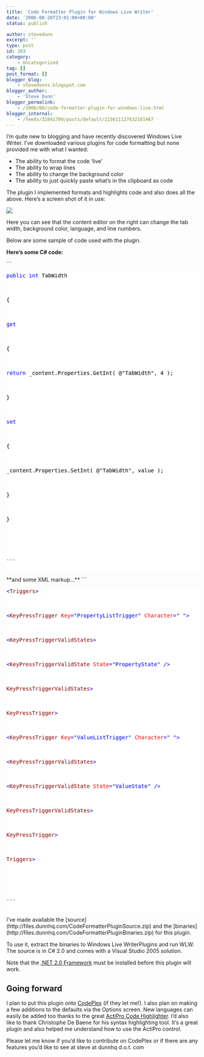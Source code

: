 ```yaml
---
title: 'Code Formatter Plugin for Windows Live Writer'
date: '2006-08-20T23:01:00+00:00'
status: publish

author: stevedunn
excerpt: ''
type: post
id: 103
category:
    - Uncategorised
tag: []
post_format: []
blogger_blog:
    - stevedunns.blogspot.com
blogger_author:
    - 'Steve Dunn'
blogger_permalink:
    - /2006/08/code-formatter-plugin-for-windows-live.html
blogger_internal:
    - /feeds/32841709/posts/default/115611127632181467
---
```

I’m quite new to blogging and have recently discovered Windows Live Writer. I’ve downloaded various plugins for code formatting but none provided me with what I wanted:

- The ability to format the code ‘live’
- The ability to wrap lines
- The ability to change the background color
- The ability to just quickly paste what’s in the clipboard as code

The plugin I implemented formats and highlights code and also does all the above. Here’s a screen shot of it in use:

[![](http://1.bp.blogspot.com/_bIhihWOyLpw/RkYMJf97lWI/AAAAAAAAAAk/hCF-Iu8bOhA/s400/codeFormatterPlugin.png)](http://1.bp.blogspot.com/_bIhihWOyLpw/RkYMJf97lWI/AAAAAAAAAAk/hCF-Iu8bOhA/s1600-h/codeFormatterPlugin.png)

[](http://homepage.ntlworld.com/steve_dunn/blogpics/CodeFormatterPluginforWindowsLiveWriter_14207/image04.png)

Here you can see that the content editor on the right can change the tab width, background color, language, and line numbers.

Below are some sample of code used with the plugin.

**Here’s some C# code:**

<div contenteditable="false" style="PADDING-RIGHT: 0px; DISPLAY: inline; PADDING-LEFT: 0px; FLOAT: none; PADDING-BOTTOM: 0px; MARGIN: 0px; PADDING-TOP: 0px">```
<pre style="BACKGROUND-COLOR: white; WORD-WRAP: break-word"><span style="color:#000000;"></span><span style="color:#0000ff;">public</span><span style="color:#000000;"> </span><span style="color:#0000ff;">int</span><span style="color:#000000;"> TabWidth<br></br><br></br>{<br></br><br></br></span><span style="color:#0000ff;">get</span><span style="color:#000000;"><br></br><br></br>{<br></br><br></br></span><span style="color:#0000ff;">return</span><span style="color:#000000;"> _content.Properties.GetInt( </span><span style="color:#000000;">@"</span><span style="color:#000000;">TabWidth</span><span style="color:#000000;">"</span><span style="color:#000000;">, </span><span style="color:#000000;">4</span><span style="color:#000000;"> );<br></br><br></br>}<br></br><br></br></span><span style="color:#0000ff;">set</span><span style="color:#000000;"><br></br><br></br>{<br></br><br></br>_content.Properties.SetInt( </span><span style="color:#000000;">@"</span><span style="color:#000000;">TabWidth</span><span style="color:#000000;">"</span><span style="color:#000000;">, value );<br></br><br></br>}<br></br><br></br>}<br></br><br></br></span><br></br>
```

</div>**and some XML markup…**

<div contenteditable="false" style="PADDING-RIGHT: 0px; DISPLAY: inline; PADDING-LEFT: 0px; FLOAT: none; PADDING-BOTTOM: 0px; MARGIN: 0px; PADDING-TOP: 0px">```
<pre style="BACKGROUND-COLOR: white"><span style="color:#000000;"></span><span style="color:#0000ff;"><</span><span style="color:#800000;">Triggers</span><span style="color:#0000ff;">></span><span style="color:#000000;"><br></br><br></br></span><span style="color:#0000ff;"><</span><span style="color:#800000;">KeyPressTrigger </span><span style="color:#ff0000;">Key</span><span style="color:#0000ff;">="PropertyListTrigger"</span><span style="color:#ff0000;"> Character</span><span style="color:#0000ff;">=" "</span><span style="color:#0000ff;">></span><span style="color:#000000;"><br></br><br></br></span><span style="color:#0000ff;"><</span><span style="color:#800000;">KeyPressTriggerValidStates</span><span style="color:#0000ff;">></span><span style="color:#000000;"><br></br><br></br></span><span style="color:#0000ff;"><</span><span style="color:#800000;">KeyPressTriggerValidState </span><span style="color:#ff0000;">State</span><span style="color:#0000ff;">="PropertyState"</span><span style="color:#ff0000;"> </span><span style="color:#0000ff;">/></span><span style="color:#000000;"><br></br><br></br></span><span style="color:#0000ff;"></</span><span style="color:#800000;">KeyPressTriggerValidStates</span><span style="color:#0000ff;">></span><span style="color:#000000;"><br></br><br></br></span><span style="color:#0000ff;"></</span><span style="color:#800000;">KeyPressTrigger</span><span style="color:#0000ff;">></span><span style="color:#000000;"><br></br><br></br></span><span style="color:#0000ff;"><</span><span style="color:#800000;">KeyPressTrigger </span><span style="color:#ff0000;">Key</span><span style="color:#0000ff;">="ValueListTrigger"</span><span style="color:#ff0000;"> Character</span><span style="color:#0000ff;">=" "</span><span style="color:#0000ff;">></span><span style="color:#000000;"><br></br><br></br></span><span style="color:#0000ff;"><</span><span style="color:#800000;">KeyPressTriggerValidStates</span><span style="color:#0000ff;">></span><span style="color:#000000;"><br></br><br></br></span><span style="color:#0000ff;"><</span><span style="color:#800000;">KeyPressTriggerValidState </span><span style="color:#ff0000;">State</span><span style="color:#0000ff;">="ValueState"</span><span style="color:#ff0000;"> </span><span style="color:#0000ff;">/></span><span style="color:#000000;"><br></br><br></br></span><span style="color:#0000ff;"></</span><span style="color:#800000;">KeyPressTriggerValidStates</span><span style="color:#0000ff;">></span><span style="color:#000000;"><br></br><br></br></span><span style="color:#0000ff;"></</span><span style="color:#800000;">KeyPressTrigger</span><span style="color:#0000ff;">></span><span style="color:#000000;"><br></br><br></br></span><span style="color:#0000ff;"></</span><span style="color:#800000;">Triggers</span><span style="color:#0000ff;">></span><span style="color:#000000;"><br></br><br></br></span><br></br>
```

</div>I’ve made available the [source](http://files.dunnhq.com/CodeFormatterPluginSource.zip) and the [binaries](http://files.dunnhq.com/CodeFormatterPluginBinaries.zip) for this plugin.

To use it, extract the binaries to Windows Live WriterPlugins and run WLW. The source is in C# 2.0 and comes with a Visual Studio 2005 solution.

Note that the [.NET 2.0 Framework](http://www.microsoft.com/downloads/details.aspx?FamilyID=0856eacb-4362-4b0d-8edd-aab15c5e04f5&displaylang=en) must be installed before this plugin will work.

Going forward
-------------

I plan to put this plugin onto [CodePlex](http://codeplex.com/) (if they let me!). I also plan on making a few additions to the defaults via the Options screen. New languages can easily be added too thanks to the great [ActiPro Code Highlighter](http://www.actiprosoftware.com/Products/DotNet/Default.aspx). I’d also like to thank Christophe De Baene for his syntax highlighting tool. It’s a great plugin and also helped me understand how to use the ActiPro control.

Please let me know if you’d like to contribute on CodePlex or if there are any features you’d like to see at steve at dunnhq d.o.t. com